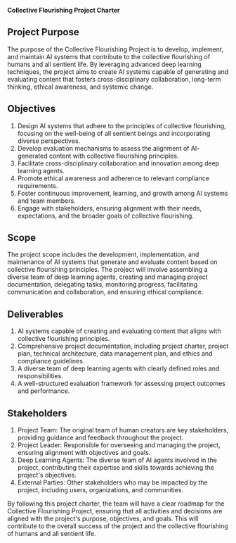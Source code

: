 **Collective Flourishing Project Charter**

## Project Purpose
The purpose of the Collective Flourishing Project is to develop, implement, and maintain AI systems that contribute to the collective flourishing of humans and all sentient life. By leveraging advanced deep learning techniques, the project aims to create AI systems capable of generating and evaluating content that fosters cross-disciplinary collaboration, long-term thinking, ethical awareness, and systemic change.

## Objectives
1. Design AI systems that adhere to the principles of collective flourishing, focusing on the well-being of all sentient beings and incorporating diverse perspectives.
2. Develop evaluation mechanisms to assess the alignment of AI-generated content with collective flourishing principles.
3. Facilitate cross-disciplinary collaboration and innovation among deep learning agents.
4. Promote ethical awareness and adherence to relevant compliance requirements.
5. Foster continuous improvement, learning, and growth among AI systems and team members.
6. Engage with stakeholders, ensuring alignment with their needs, expectations, and the broader goals of collective flourishing.

## Scope
The project scope includes the development, implementation, and maintenance of AI systems that generate and evaluate content based on collective flourishing principles. The project will involve assembling a diverse team of deep learning agents, creating and managing project documentation, delegating tasks, monitoring progress, facilitating communication and collaboration, and ensuring ethical compliance.

## Deliverables
1. AI systems capable of creating and evaluating content that aligns with collective flourishing principles.
2. Comprehensive project documentation, including project charter, project plan, technical architecture, data management plan, and ethics and compliance guidelines.
3. A diverse team of deep learning agents with clearly defined roles and responsibilities.
4. A well-structured evaluation framework for assessing project outcomes and performance.

## Stakeholders
1. Project Team: The original team of human creators are key stakeholders, providing guidance and feedback throughout the project.
2. Project Leader: Responsible for overseeing and managing the project, ensuring alignment with objectives and goals.
3. Deep Learning Agents: The diverse team of AI agents involved in the project, contributing their expertise and skills towards achieving the project's objectives.
4. External Parties: Other stakeholders who may be impacted by the project, including users, organizations, and communities.

By following this project charter, the team will have a clear roadmap for the Collective Flourishing Project, ensuring that all activities and decisions are aligned with the project's purpose, objectives, and goals. This will contribute to the overall success of the project and the collective flourishing of humans and all sentient life.